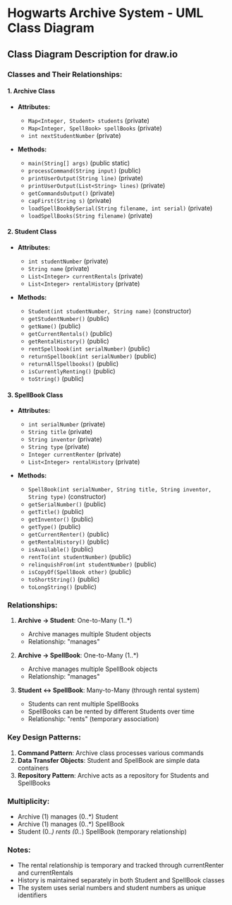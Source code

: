# Hogwarts Archive System - UML Class Diagram

## Class Diagram Description for draw.io

### Classes and Their Relationships:

#### 1. Archive Class
- **Attributes:**
  - `Map<Integer, Student> students` (private)
  - `Map<Integer, SpellBook> spellBooks` (private)
  - `int nextStudentNumber` (private)

- **Methods:**
  - `main(String[] args)` (public static)
  - `processCommand(String input)` (public)
  - `printUserOutput(String line)` (private)
  - `printUserOutput(List<String> lines)` (private)
  - `getCommandsOutput()` (private)
  - `capFirst(String s)` (private)
  - `loadSpellBookBySerial(String filename, int serial)` (private)
  - `loadSpellBooks(String filename)` (private)

#### 2. Student Class
- **Attributes:**
  - `int studentNumber` (private)
  - `String name` (private)
  - `List<Integer> currentRentals` (private)
  - `List<Integer> rentalHistory` (private)

- **Methods:**
  - `Student(int studentNumber, String name)` (constructor)
  - `getStudentNumber()` (public)
  - `getName()` (public)
  - `getCurrentRentals()` (public)
  - `getRentalHistory()` (public)
  - `rentSpellbook(int serialNumber)` (public)
  - `returnSpellbook(int serialNumber)` (public)
  - `returnAllSpellbooks()` (public)
  - `isCurrentlyRenting()` (public)
  - `toString()` (public)

#### 3. SpellBook Class
- **Attributes:**
  - `int serialNumber` (private)
  - `String title` (private)
  - `String inventor` (private)
  - `String type` (private)
  - `Integer currentRenter` (private)
  - `List<Integer> rentalHistory` (private)

- **Methods:**
  - `SpellBook(int serialNumber, String title, String inventor, String type)` (constructor)
  - `getSerialNumber()` (public)
  - `getTitle()` (public)
  - `getInventor()` (public)
  - `getType()` (public)
  - `getCurrentRenter()` (public)
  - `getRentalHistory()` (public)
  - `isAvailable()` (public)
  - `rentTo(int studentNumber)` (public)
  - `relinquishFrom(int studentNumber)` (public)
  - `isCopyOf(SpellBook other)` (public)
  - `toShortString()` (public)
  - `toLongString()` (public)

### Relationships:

1. **Archive → Student**: One-to-Many (1..*)
   - Archive manages multiple Student objects
   - Relationship: "manages"

2. **Archive → SpellBook**: One-to-Many (1..*)
   - Archive manages multiple SpellBook objects
   - Relationship: "manages"

3. **Student ↔ SpellBook**: Many-to-Many (through rental system)
   - Students can rent multiple SpellBooks
   - SpellBooks can be rented by different Students over time
   - Relationship: "rents" (temporary association)

### Key Design Patterns:

1. **Command Pattern**: Archive class processes various commands
2. **Data Transfer Objects**: Student and SpellBook are simple data containers
3. **Repository Pattern**: Archive acts as a repository for Students and SpellBooks

### Multiplicity:
- Archive (1) manages (0..*) Student
- Archive (1) manages (0..*) SpellBook
- Student (0..*) rents (0..*) SpellBook (temporary relationship)

### Notes:
- The rental relationship is temporary and tracked through currentRenter and currentRentals
- History is maintained separately in both Student and SpellBook classes
- The system uses serial numbers and student numbers as unique identifiers
